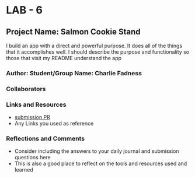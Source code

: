 # LAB - 6

## Project Name: Salmon Cookie Stand

I build an app with a direct and powerful purpose. It does all of the things that it accomplishes well. I should describe the purpose and functionality so those that visit my README understand the app

### Author: Student/Group Name: Charlie Fadness

### Collaborators

### Links and Resources

* [submission PR](http://xyz.com)
* Any Links you used as reference

### Reflections and Comments

* Consider including the answers to your daily journal and submission questions here
* This is also a good place to reflect on the tools and resources used and learned
